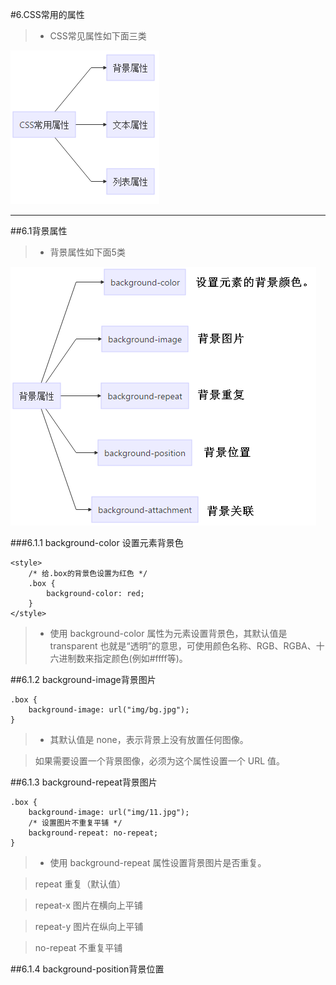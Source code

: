 #6.CSS常用的属性
> * CSS常见属性如下面三类

![](/assets/CSSchangyongshuxingg.png)
***
##6.1背景属性
> * 背景属性如下面5类

![](/assets/beijingshuxing.png)

###6.1.1 background-color 设置元素背景色
```
<style>
    /* 给.box的背景色设置为红色 */
    .box {
        background-color: red;
    }
</style>
```
> * 使用 background-color 属性为元素设置背景色，其默认值是 transparent 也就是“透明”的意思，可使用颜色名称、RGB、RGBA、十六进制数来指定颜色(例如#ffff等)。

##6.1.2 background-image背景图片


```
.box {
    background-image: url("img/bg.jpg");
}

```
> * 其默认值是 none，表示背景上没有放置任何图像。

>如果需要设置一个背景图像，必须为这个属性设置一个 URL 值。

##6.1.3 background-repeat背景图片


```
.box {
    background-image: url("img/11.jpg");
    /* 设置图片不重复平铺 */
    background-repeat: no-repeat;
}

```
> * 使用 background-repeat 属性设置背景图片是否重复。

>repeat 重复（默认值）

>repeat-x 图片在横向上平铺

>repeat-y 图片在纵向上平铺

>no-repeat 不重复平铺


##6.1.4 background-position背景位置






